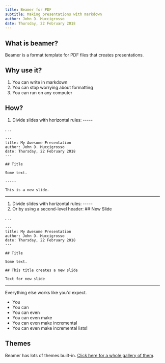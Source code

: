 ```yaml
---
title: Beamer for PDF
subtitle: Making presentations with markdown
author: John D. Muccigrosso
date: Thursday, 22 February 2018
---
```


## What is beamer?

Beamer is a format template for PDF files that creates presentations.

## Why use it?

1. You can write in markdown
1. You can stop worrying about formatting
1. You can run on any computer

## How?

1. Divide slides with horizontal rules: -\-\-\-\-

. . .

```
---
title: My Awesome Presentation
author: John D. Muccigrosso
date: Thursday, 22 February 2018
---

## Title

Some text.

-----

This is a new slide.
```

-----

1. Divide slides with horizontal rules: -\-\-\-\-
1. Or by using a second-level header:  ## New Slide

. . .

```
---
title: My Awesome Presentation
author: John D. Muccigrosso
date: Thursday, 22 February 2018
---

## Title

Some text.

## This title creates a new slide

Text for new slide
```

-----

Everything else works like you'd expect.

- You
- You can
- You can even
- You can even make
- You can even make incremental
- You can even make incremental lists!

## Themes

Beamer has lots of themes built-in. [Click here for a whole gallery of them](http://www.deic.uab.es/%7Eiblanes/beamer_gallery/index_by_theme_and_color.html).

